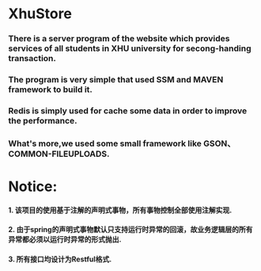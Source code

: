# XhuStore
### There is a server program of the website which provides services of all students in XHU university for secong-handing transaction.
### The program is very simple that used SSM and MAVEN framework to build it.
### Redis is simply used for cache some data in order to improve the performance.
### What's more,we used some small framework like GSON、COMMON-FILEUPLOADS.
# Notice:
#### 1. 该项目的使用基于注解的声明式事物，所有事物控制全部使用注解实现.
#### 2. 由于spring的声明式事物默认只支持运行时异常的回滚，故业务逻辑层的所有异常都必须以运行时异常的形式抛出.
#### 3. 所有接口均设计为Restful格式.
